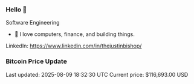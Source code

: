 ### Hello 🤙  

Software Engineering

- 🔭 I love computers, finance, and building things.
  
LinkedIn: https://www.linkedin.com/in/thejustinbishop/  























































































































































































































































































































































































































































































































































































































































































































































































































































































































































### Bitcoin Price Update
Last updated: 2025-08-09 18:32:30 UTC
Current price: $116,693.00 USD
